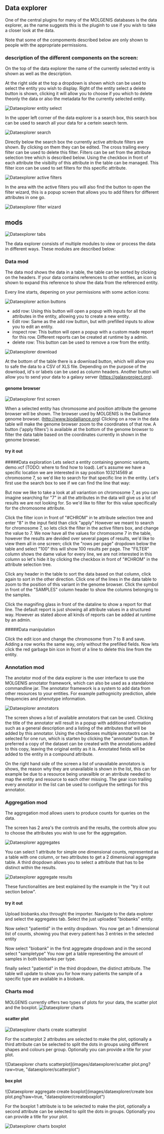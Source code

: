 ## Data explorer
One of the central plugins for many of the MOLGENIS databases is the data explorer, as the name suggests this is the pluginh to use if you wish to take a closer look at the data.

Note that some of the compoments described below are only shown to people with the appropriate permissions.

### description of the different components on the screen:
On the top of the data explorer the name of the currently selected entity is shown as well as the description.

At the right side at the top a dropdown is shown which can be used to select the entity you wish to display.
Right of the entity select a delete button is shown, clicking it will allow you to choose if you which to delete theonly the data or also the metadata for the currently selected entity.
  
![Dataexplorer entity select](images/dataexplorer/entitySelect.png?raw=true, "dataexplorer/entitySelect")

In the upper left corner of the data explorer is a search box, this search box can be used to search all your data for a certein search term.
  
![Dataexplorer search](images/dataexplorer/searchbox.png?raw=true, "dataexplorer/searchbox")

Directly below the search box the currently active attribute filters are shown. By clicking on them they can be edited. The cross trailing every filter can be used to delete this filter. Filters can be set from the attribute selection tree which is described below.
Using the checkbox in front of each attribute the visibilty of this attribute in the table can be managed. This filter icon can be used to set filters for this specific attribute.
  
![Dataexplorer active filters](images/dataexplorer/active_filters.png?raw=true, "dataexplorer/active_filters")

In the area with the active filters you will also find the button to open the filter wizard, this is a popup screen that allows you to add filters for different attributes in one go.

![Dataexplorer filter wizard](images/dataexplorer/filterwizard.png?raw=true, "dataexplorer/filterwizard")

## mods
    
![Dataexplorer tabs](images/dataexplorer/dataexplorer_tabs.png?raw=true, "dataexplorer/dataexplorer_tabs")

The data explorer consists of multiple modules to view or process the data in different ways. These modules are described below:

### Data mod
The data mod shows the data in a table, the table can be sorted by clicking on the headers.
If your data contains references to other entities, an icon is shown to expand this reference to show the data from the referenced entity.

Every line starts, depening on your permissions with some action icons:
  
![Dataexplorer action buttons](images/dataexplorer/action_buttons.png?raw=true, "dataexplorer/action_buttons")

- add row:
Using this button will open a popup with inputs for all the attributes in the entity, allowing you to create a new entity.
- Edit row:
Same as the add row button, but with prefilled inputs to allow you to edit an entity.
- inspect row:
This button will open a popup with a custom made report for this row. Different reports can be created at runtime by a admin.
- delete row:
This button can be used to remove a row from the entity.

  
![Dataexplorer download](images/dataexplorer/download_export.png?raw=true, "dataexplorer/download_export")

At the bottom of the table there is a download button, which will allow you to safe the data to a CSV of XLS file. Depending on the purpose of the download, id's or labels can be used as column headers.
Another button will allow you to send your data to a galaxy server (https://galaxyproject.org).


#### genome browser
  
![Dataexplorer first screen](images/dataexplorer/genome_browser.png?raw=true, "dataexplorer/genome_browser")

When a selected entity has chromosome and position attribute the genome browser will be shown. The browser used by MOLGENIS is the Dalliance genome browser. (http://www.biodalliance.org)
Clicking on a row in the data table will make the genome browser zoom to the coordinates of that row.
A button ('apply filters') is available at the bottom of the genome browser to filter the data table based on the coordinates currently in shown in the genome browser.


#### try it out
#####Data exploration
Lets select a entity containing genomic variants, demo.vcf (TODO: where to find how to load).
Let's assume we have a specific location we are interested in say position 103214569 at chromosome 7, so we'd like to search for that specific line in the entity.
Let's first use the search box to see if we can find the line that way:

But now we like to take a look at all variantion on chromosome 7, as you can imagine searching for "7" in all the attributes in the data will give us a lot of results we are not looking for. So we'd like to filter for this value specifically for the chromosome attribute.

Click the filter icon in front of "#CHROM" in te attribute selection tree and enter "8" in the input field than click "apply"
However we meant to search for chromosome 7, so lets click the filter in the active filters box, and change the value to 7.
We now have all the values for chromosome 7 in the table, however the results are devided over several pages of results, we'd like to view them all in one screen; click the "rows per page" dropdown below the table and select "100" this will show 100 results per page.
The "FILTER" column shows the dame value for every line, we are not interested in this column so let's hide it by clicking the checkbox in front of "#CHROM" in the attribute selection tree.

Click any header in the table to sort the data based on that column, click again to sort in the other direction.
Click one of the lines in the data table to zoom to the position of this variant in the genome browser.
Click the symbol in front of the "SAMPLES" column header to show the columns belonging to the samples.

Click the magnifing glass in front of the dataline to show a report for that line. The default report is just showing all attribute values in a structured way. However as stated above all kinds of reports can be added at runtime by an admin.

#####Data manipulation

Click the edit icon and change the chromosome from 7 to 8 and save.
Adding a row works the same way, only without the prefilled fields.
Now lets click the red garbage bin icon in front of a line to delete this line from the entity.

### Annotation mod

The anotator mod of the data explorer is the user interface to use the MOLGENIS annotator framework, which can also be used as a standalone commandline jar.
The annotator framework is a system to add data from other resources to your entities. For example pathognicity prediction, allele frequencies and phenotype information.

![Dataexplorer annotators](images/dataexplorer/annotators.png?raw=true, "dataexplorer/annotators")

The screen shows a list of available annotators that can be used. Clicking the title of the annotator will result in a popup with additional information such as a general description and a listing of the attributes that will be added by this annotator.
Using the checkboxes multiple annotaotrs can be selected for one run, which is starten by clicking the "annotate" button. If preferred a copy of the dataset can be created with the annotations added to this copy, leaving the original entity as it is.
Annotated fields will be added to the entity in a compound attribute.

On the right hand side of the screen a list of unavailable annotators is shows, the reason why they are unavailable is shown in the list, this can for example be due to a resource being unavailble or an atrribute needed to map the entity and resource to each other missing.
The gear icon trailing every annotator in the list can be used to configure the settings for this annotator.

### Aggregation mod

The aggregation mod allows users to produce counts for queries on the data.

The screen has 2 area's the controls and the results, the controls allow you to choose the attributes you wish to use for the aggregation.

![Dataexplorer aggregates](images/dataexplorer/aggregate_controls.png?raw=true, "dataexplorer/aggregates")

You can select 1 attribute for simple one dimensional counts, represented as a table with one column, or two attributes to get a 2 dimensional aggregate table.
A third dropdown allows you to select a attribute that has to be distinct within the results.

![Dataexplorer aggregate results](images/dataexplorer/aggregate_result_table.png?raw=true, "dataexplorer/aggregateresults")

These functionalities are best explained by the example in the "try it out section below".

#### try it out
Upload biobanks.xlsx throught the importer.
Navigate to the data explorer and select the aggregates tab. Select the just uploaded "biobanks" entity.

Now select "patientid" in the entity dropdown.
You now get an 1 dimensional list of counts, showing you that every patient has 3 entries in the selected entity

Now select "biobank" in the first aggregate dropdown and in the second select "sampletype"
You now get a table representing the amount of samples in both biobanks per type.

finally select "patientid" in the third dropdown, the distinct attribute. 
The table will update to show you for how many patients the sample of a specific type are available in a biobank.

### Charts mod

MOLGENIS currently offers two types of plots for your data, the scatter plot and the boxplot.
![Dataexplorer charts](images/dataexplorer/charts.png?raw=true, "dataexplorer/charts")

#### scatter plot
![Dataexplorer charts create scatterplot](images/dataexplorer/aggregate_result_table.png?raw=true, "dataexplorer/scatterplot")

For the scatterplot 2 attributes are selected to make the plot, optionally a third attribute can be selected to split the dots in groups using different shapes and colours per group. Optionally you can provide a title for your plot.

![Dataexplorer charts scatterplot](images/dataexplorer/scatter plot.png?raw=true, "dataexplorer/scatterplot")

#### box plot

![Dataexplorer aggregate create boxplot](images/dataexplorer/create box plot.png?raw=true, "dataexplorer/createboxplot")

For the boxplot 1 attribute is to be selected to make the plot, optionally a second attribute can be selected to split the dots in groups. Optionally you can provide a title for your plot.

![Dataexplorer charts boxplot](images/dataexplorer/boxplot.png?raw=true, "dataexplorer/boxplot")
